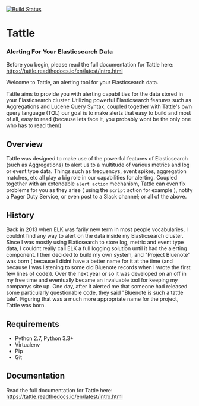 [![Build Status](https://travis-ci.org/nickmaccarthy/Tattle.svg?branch=master)](https://travis-ci.org/nickmaccarthy/Tattle.svg?branch=master)

# Tattle
### Alerting For Your Elasticsearch Data 

Before you begin, please read the full documentation for Tattle here:  https://tattle.readthedocs.io/en/latest/intro.html 

Welcome to Tattle, an alerting tool for your Elasticsearch data.  

Tattle aims to provide you with alerting capabilities for the data stored in your Elasticsearch cluster.  Utilizing powerful Elasticsearch features such as Aggregations and Lucene Query Syntax, coupled together with Tattle's own query language (TQL) our goal is to make alerts that easy to build and most of all, easy to read (because lets face it, you probably wont be the only one who has to read them)

## Overview

Tattle was designed to make use of the powerful features of Elasticsearch (such as Aggregations) to alert us to a multitude of various metrics and log or event type data.  Things such as frequencys, event spikes, aggregation matches, etc all play a big role in our capabilities for alerting.  Coupled together with an extendable ``alert action`` mechanism, Tattle can even fix problems for you as they arise ( using the ``script`` action for example ), notify a Pager Duty Service, or even post to a Slack channel; or all of the above. 

## History

Back in 2013 when ELK was farily new term in most people vocabularies, I couldnt find any way to alert on the data inside my Elasticsearch cluster.  Since I was mostly using Elaticsearch to store log, metric and event type data, I couldnt really call ELK a full logging solution until it had the alerting component.  I then decided to build my own system, and "Project Bluenote" was born ( because I didnt have a better name for it at the time (and because I was listening to some old Bluenote records when I wrote the first few lines of code)).  Over the next year or so it was developed on an off in my free time and eventually became an invaluable tool for keeping my companys site up.  One day, after it alerted me that someone had released some particularly questionable code, they said "Bluenote is such a tattle tale".  Figuring that was a much more appropriate name for the project, Tattle was born.

## Requirements

* Python 2.7, Python 3.3+
* Virtualenv
* Pip
* Git

## Documentation

Read the full documentation for Tattle here:  https://tattle.readthedocs.io/en/latest/intro.html
